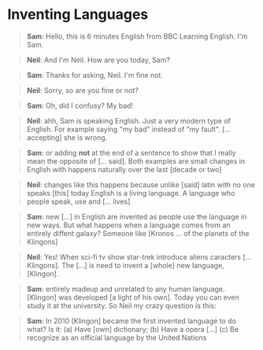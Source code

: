 
# Inventing Languages

> **Sam**: Hello, this is 6 minutes English from BBC Learning English.
I'm Sam.

> **Neil**: And I'm Neil. 
How are you today, Sam?

> **Sam**: Thanks for asking, Neil. 
I'm fine not. 

> **Neil**: Sorry, so are you fine or not?

> **Sam**: Oh, did I confusy? My bad!

> **Neil**: ahh, Sam is speaking English. 
Just a very modern type of English. 
For example saying "my bad" instead of "my fault". [... accepting] she is wrong.

> **Sam**: or adding __not__ at the end of a sentence to show that 
I really mean the opposite of [... said].
Both examples are small changes in English with happens naturally over the last [decade or two]

> **Neil**: changes like this happens because unlike [said] latin with no one speaks [this] today
English is a living language.
 A language who people speak, use and [... lives]

> **Sam**: new [...] in English are invented as people use the language in new ways.
But what happens when a language comes from an entirely diffent galaxy?
Someone like [Kronos ... of the planets of the Klingons]

> **Neil**: Yes! When sci-fi tv show star-trek introduce aliens caracters [... Klingons].
The [...] is need to invent a [whole] new language, [Klingon].

> **Sam**: entirely madeup and unrelated to any human language.
[Klingon] was developed [a light of his own]. 
Today you can even study it at the university. 
So Neil my crazy question is this:

> **Sam**: In 2010 [Klingon] became the first invented language to do what? Is it:
(a) Have [own] dictionary; 
(b) Have a opera [...]
(c) Be recognize as an official language by the United Nations
